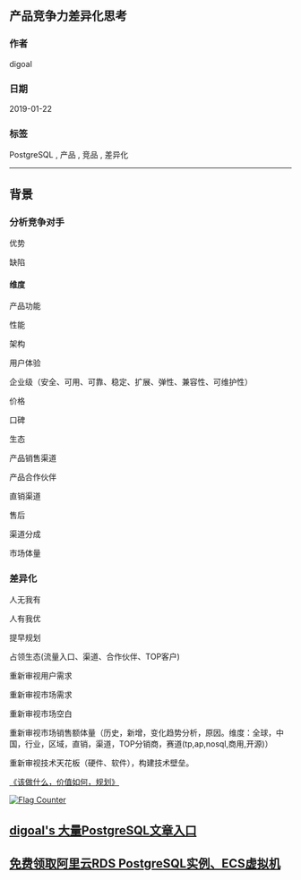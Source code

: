 ## 产品竞争力差异化思考    
                              
### 作者                              
digoal                              
                              
### 日期                              
2019-01-22                              
                              
### 标签                              
PostgreSQL , 产品 , 竞品 , 差异化       
                          
----                        
                          
## 背景          
          
### 分析竞争对手    
    
优势    
    
缺陷    
    
#### 维度    
产品功能    
    
性能    
    
架构    
    
用户体验    
    
企业级（安全、可用、可靠、稳定、扩展、弹性、兼容性、可维护性）    
    
价格    
    
口碑    
    
生态    
    
产品销售渠道    
    
产品合作伙伴    
    
直销渠道    
    
售后    
    
渠道分成    
    
市场体量    
    
    
### 差异化    
人无我有    
    
人有我优    
    
提早规划    
    
占领生态(流量入口、渠道、合作伙伴、TOP客户)    
    
重新审视用户需求    
    
重新审视市场需求    
    
重新审视市场空白    
    
重新审视市场销售额体量（历史，新增，变化趋势分析，原因。维度：全球，中国，行业，区域，直销，渠道，TOP分销商，赛道(tp,ap,nosql,商用,开源)）    
    
重新审视技术天花板（硬件、软件），构建技术壁垒。      
      
[《该做什么，价值如何，规划》](./20190106_01.md)    
    
          
  
<a rel="nofollow" href="http://info.flagcounter.com/h9V1"  ><img src="http://s03.flagcounter.com/count/h9V1/bg_FFFFFF/txt_000000/border_CCCCCC/columns_2/maxflags_12/viewers_0/labels_0/pageviews_0/flags_0/"  alt="Flag Counter"  border="0"  ></a>  
  
  
## [digoal's 大量PostgreSQL文章入口](https://github.com/digoal/blog/blob/master/README.md "22709685feb7cab07d30f30387f0a9ae")
  
  
## [免费领取阿里云RDS PostgreSQL实例、ECS虚拟机](https://free.aliyun.com/ "57258f76c37864c6e6d23383d05714ea")
  
